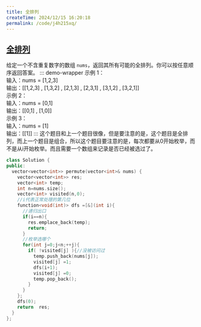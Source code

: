 ```yaml
---
title: 全排列
createTime: 2024/12/15 16:20:18
permalink: /code/j4h215xq/
---
```

## [全排列](https://leetcode.cn/problems/permutations/)
给定一个不含重复数字的数组 `nums`，返回其所有可能的全排列。你可以按任意顺序返回答案。
::: demo-wrapper
示例 1：\
输入：nums = [1,2,3]\
输出：[[1,2,3] , [1,3,2] , [2,1,3] , [2,3,1] , [3,1,2] , [3,2,1]]\
示例 2：\
输入：nums = [0,1]\
输出：[[0,1] , [1,0]]\
示例 3：\
输入：nums = [1]\
输出：[[1]]
:::
这个题目和上一个题目很像，但是要注意的是，这个题目是全排列，而上一个题目是组合，所以这个题目要注意的是，每次都要从0开始枚举，而不是从i开始枚举。而且需要一个数组来记录是否已经被选过了。
```c++
class Solution {
public:
  vector<vector<int>> permute(vector<int>& nums) {
    vector<vector<int>> res;
    vector<int> temp;
    int n=nums.size();
    vector<int> visited(n,0);       
    //i代表正常处理的第几位
    function<void(int)> dfs =[&](int i){
      //递归出口
      if(i==n){
        res.emplace_back(temp);
        return;
      }
      //枚举选哪个
      for(int j=0;j<n;++j){
        if( !visited[j] ){//没被访问过
          temp.push_back(nums[j]);
          visited[j] =1;
          dfs(i+1);
          visited[j] =0;
          temp.pop_back();
        }
      }
    };
    dfs(0);
    return  res;
  }
};
```
